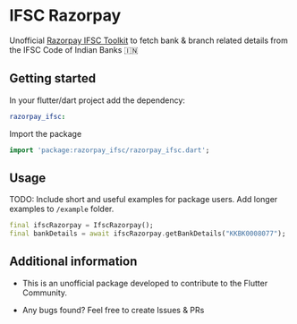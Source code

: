 <!--
This README describes the package. If you publish this package to pub.dev,
this README's contents appear on the landing page for your package.

For information about how to write a good package README, see the guide for
[writing package pages](https://dart.dev/guides/libraries/writing-package-pages).

For general information about developing packages, see the Dart guide for
[creating packages](https://dart.dev/guides/libraries/create-library-packages)
and the Flutter guide for
[developing packages and plugins](https://flutter.dev/developing-packages).
-->

# IFSC Razorpay

Unofficial [Razorpay IFSC Toolkit](https://ifsc.razorpay.com/) to fetch bank & branch related details from the IFSC Code of Indian Banks 🇮🇳



## Getting started

In your flutter/dart project add the dependency:


```yaml
razorpay_ifsc:
```


Import the package

```dart
import 'package:razorpay_ifsc/razorpay_ifsc.dart';
```

## Usage

TODO: Include short and useful examples for package users. Add longer examples
to `/example` folder.

```dart
final ifscRazorpay = IfscRazorpay();
final bankDetails = await ifscRazorpay.getBankDetails("KKBK0008077");
```

## Additional information

- This is an unofficial package developed to contribute to the Flutter Community. 

- Any bugs found? Feel free to create Issues & PRs
